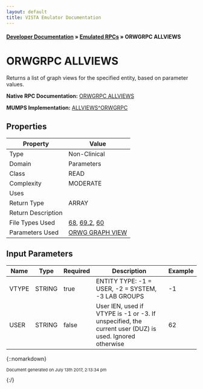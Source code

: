 ```yaml
---
layout: default
title: VISTA Emulator Documentation
---
```


#### [Developer Documentation](../index) &#187; [Emulated RPCs](TableOfContents) &#187; ORWGRPC ALLVIEWS<br/>
# ORWGRPC ALLVIEWS

Returns a list of graph views for the specified entity, based on parameter values.

**Native RPC Documentation:** [ORWGRPC ALLVIEWS](../VISTARPC/ORWGRPC_ALLVIEWS)

**MUMPS Implementation:** [ALLVIEWS^ORWGRPC](http://code.osehra.org/dox/Routine_ORWGRPC_source.html)

## Properties

Property | Value
--- | ---
Type | Non-Clinical
Domain | Parameters
Class | READ
Complexity | MODERATE
Uses | 
Return Type | ARRAY
Return Description | 
File Types Used | [68](../VDM/Accession-68), [69.2](../VDM/Lab_Section_Print-69_2), [60](../VDM/Laboratory_Test-60)
Parameters Used | [ORWG GRAPH VIEW](../Parameters/ORWG_GRAPH_VIEW)


## Input Parameters

Name | Type | Required | Description | Example
--- | --- | --- | --- | ---
VTYPE | STRING | true | ENTITY TYPE: -1 = USER, -2 = SYSTEM, -3 LAB GROUPS | -1
USER | STRING | false | User IEN, used if VTYPE is -1 or -3. If unspecified, the current user (DUZ) is used. Ignored otherwise | 62

{::nomarkdown} <br/><p style="font-size: 11px">Document generated on July 13th 2017, 2:13:34 pm</p>{:/}